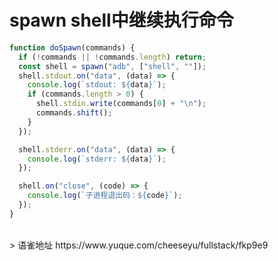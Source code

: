 # spawn shell中继续执行命令
```javascript
function doSpawn(commands) {
  if (!commands || !commands.length) return;
  const shell = spawn("adb", ["shell", ""]);
  shell.stdout.on("data", (data) => {
    console.log(`stdout: ${data}`);
    if (commands.length > 0) {
      shell.stdin.write(commands[0] + "\n");
      commands.shift();
    }
  });

  shell.stderr.on("data", (data) => {
    console.log(`stderr: ${data}`);
  });

  shell.on("close", (code) => {
    console.log(`子进程退出码：${code}`);
  });
}
```
  
<br />
> 语雀地址 https://www.yuque.com/cheeseyu/fullstack/fkp9e9